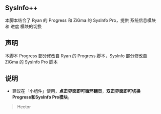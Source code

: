 ## SysInfo++
本脚本结合了 Ryan 的 Progress 和 ZiGma 的 SysInfo Pro，提供 系统信息模块 和 进度 模块的切换

## 声明
本脚本 Progress 部分修改自 Ryan 的 Progress 脚本，SysInfo 部分修改自 ZiGma 的 SysInfo Pro 脚本

## 说明
- 建议在「小组件」使用，**点击界面即可循环翻页**，**双击界面即可切换Progress和SysInfo Pro模块**。

> Hector